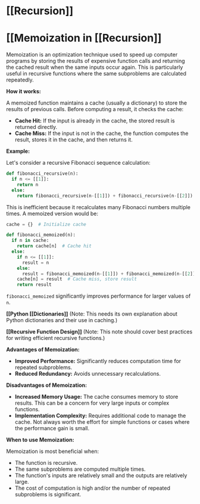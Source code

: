 # [[Recursion]]
# [[Memoization in [[Recursion]] 
Memoization is an optimization technique used to speed up computer programs by storing the results of expensive function calls and returning the cached result when the same inputs occur again.  This is particularly useful in recursive functions where the same subproblems are calculated repeatedly.

**How it works:**

A memoized function maintains a cache (usually a dictionary) to store the results of previous calls. Before computing a result, it checks the cache:

* **Cache Hit:** If the input is already in the cache, the stored result is returned directly.
* **Cache Miss:** If the input is not in the cache, the function computes the result, stores it in the cache, and then returns it.


**Example:**

Let's consider a recursive Fibonacci sequence calculation:

```python
def fibonacci_recursive(n):
  if n <= [[1]]:
    return n
  else:
    return fibonacci_recursive(n-[[1]]) + fibonacci_recursive(n-[[2]])

```

This is inefficient because it recalculates many Fibonacci numbers multiple times.  A memoized version would be:

```python
cache = {}  # Initialize cache

def fibonacci_memoized(n):
  if n in cache:
    return cache[n]  # Cache hit
  else:
    if n <= [[1]]:
      result = n
    else:
      result = fibonacci_memoized(n-[[1]]) + fibonacci_memoized(n-[[2]])
    cache[n] = result  # Cache miss, store result
    return result

```

`fibonacci_memoized` significantly improves performance for larger values of `n`.


**[[Python [[Dictionaries]]**  (Note: This needs its own explanation about Python dictionaries and their use in caching.)

**[[Recursive Function Design]]** (Note:  This note should cover best practices for writing efficient recursive functions.)


**Advantages of Memoization:**

* **Improved Performance:**  Significantly reduces computation time for repeated subproblems.
* **Reduced Redundancy:** Avoids unnecessary recalculations.

**Disadvantages of Memoization:**

* **Increased Memory Usage:** The cache consumes memory to store results.  This can be a concern for very large inputs or complex functions.
* **Implementation Complexity:** Requires additional code to manage the cache.  Not always worth the effort for simple functions or cases where the performance gain is small.


**When to use Memoization:**

Memoization is most beneficial when:

* The function is recursive.
* The same subproblems are computed multiple times.
* The function's inputs are relatively small and the outputs are relatively large.
* The cost of computation is high and/or the number of repeated subproblems is significant.
